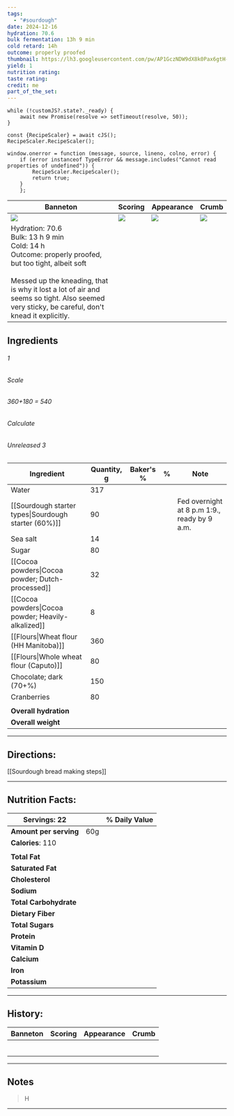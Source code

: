 ```yaml
---
tags:
  - "#sourdough"
date: 2024-12-16
hydration: 70.6
bulk fermentation: 13h 9 min
cold retard: 14h
outcome: properly proofed
thumbnail: https://lh3.googleusercontent.com/pw/AP1GczNDW9dX8k0Pax6gtH-HAQ_NiSDuF8rnDkOCQHkGlbIk2ypEkJl1Zxrh3ExPAkD2XK-KWs6sZ7EZh_oaF0w_gM5lOWgwd8Dr1kg09uXy1kplhvy1a2FidIPlf2t-xe6QgjizOG2E9mTB4ehuLwIJt7bN=w1145-h858-s-no-gm?authuser=0
yield: 1
nutrition rating: 
taste rating: 
credit: me
part_of_the_set:
---
```

```dataviewjs
while (!customJS?.state?._ready) { 
	await new Promise(resolve => setTimeout(resolve, 50)); 
} 

const {RecipeScaler} = await cJS();
RecipeScaler.RecipeScaler();

window.onerror = function (message, source, lineno, colno, error) {
	if (error instanceof TypeError && message.includes("Cannot read properties of undefined")) {
		RecipeScaler.RecipeScaler();
		return true;
	}
    };
```

| Banneton                                                                                                                                                                                                                                                       | Scoring                                                                                                                                                                                                                             | Appearance                                                                                                                                                                                                                           | Crumb                                                                                                                                                                                                                                |
| -------------------------------------------------------------------------------------------------------------------------------------------------------------------------------------------------------------------------------------------------------------- | ----------------------------------------------------------------------------------------------------------------------------------------------------------------------------------------------------------------------------------- | ------------------------------------------------------------------------------------------------------------------------------------------------------------------------------------------------------------------------------------ | ------------------------------------------------------------------------------------------------------------------------------------------------------------------------------------------------------------------------------------ |
| ![](https://lh3.googleusercontent.com/pw/AP1GczPWi_kbS9Fe89MplaJWASvg_lxU23GHF_iHtRD8GVFEo5kV0304FPq5scIi2DkW8OqeA0HQurjNsqnhtq_RbQYxzQjU9bGNBNhmGksjRvF0F0BCX5jFsO2SouSnCIZVkqrLq436whXwjM9_oXqFKDlu=w1089-h858-s-no-gm?authuser=0)                           | ![](https://lh3.googleusercontent.com/pw/AP1GczODK8njmjy7_g2PKf7XyBn2JSQkQV4Z0giMagRIL6QLyCRjGC8GA2B8SFlF2z2touazSmPz0RPxLMOk1pHlOkrlMaUxV-66TrMz-6XhWYXWelb2reeo-tjpQ-cJzU5rW6lL3Og-PctZ5T1REiSvYOtg=w643-h858-s-no-gm?authuser=0) | ![](https://lh3.googleusercontent.com/pw/AP1GczNDW9dX8k0Pax6gtH-HAQ_NiSDuF8rnDkOCQHkGlbIk2ypEkJl1Zxrh3ExPAkD2XK-KWs6sZ7EZh_oaF0w_gM5lOWgwd8Dr1kg09uXy1kplhvy1a2FidIPlf2t-xe6QgjizOG2E9mTB4ehuLwIJt7bN=w1145-h858-s-no-gm?authuser=0) | ![](https://lh3.googleusercontent.com/pw/AP1GczPSngxijlJsstywF3uI6CADYI2ye8UQLxNkONWOxdHRor0TMFAmNnjb7sLEETDea5GXcsqdv5JWFmqNaQur8VERhCSLK8lUR5htqZdIBxeO9HT7z1I5MN11uoluWINp2zoALTbaQC2EFvhV5nY2ozIK=w1145-h858-s-no-gm?authuser=0) |
| Hydration: 70.6<br>Bulk: 13 h 9 min<br>Cold: 14 h<br>Outcome: properly proofed, but too tight, albeit soft<br><br>Messed up the kneading, that is why it lost a lot of air and seems so tight. Also seemed very sticky, be careful, don't knead it explicitly. |                                                                                                                                                                                                                                     |                                                                                                                                                                                                                                      |                                                                                                                                                                                                                                      |


## Ingredients

###### 1
###### Scale
###### 360+180 = 540
###### Calculate
###### Unreleased 3

| Ingredient                                           | Quantity, g | Baker's % | %   | Note                                         |
| ---------------------------------------------------- | ----------- | --------- | --- | -------------------------------------------- |
| Water                                                | 317         |           |     |                                              |
| [[Sourdough starter types\|Sourdough starter (60%)]] | 90          |           |     | Fed overnight at 8 p.m 1:9., ready by 9 a.m. |
| Sea salt                                             | 14          |           |     |                                              |
| Sugar                                                | 80          |           |     |                                              |
| [[Cocoa powders\|Cocoa powder; Dutch-processed]]     | 32          |           |     |                                              |
| [[Cocoa powders\|Cocoa powder; Heavily-alkalized]]   | 8           |           |     |                                              |
| [[Flours\|Wheat flour (HH Manitoba)]]                | 360         |           |     |                                              |
| [[Flours\|Whole wheat flour (Caputo)]]               | 80          |           |     |                                              |
| Chocolate; dark (70+%)                               | 150         |           |     |                                              |
| Cranberries                                          | 80          |           |     |                                              |
|                                                      |             |           |     |                                              |
| **Overall hydration**                                |             |           |     |                                              |
| **Overall weight**                                   |             |           |     |                                              |





---
## Directions:

[[Sourdough bread making steps]]

---
## Nutrition Facts:

| **Servings:** 22       |       | % Daily Value |
| ---------------------- | ----- | ------------- |
| **Amount per serving** | 60g   |               |
| **Calories**: 110      |       |               |
|                        |       |               |
| **Total Fat**          |       |               |
| **Saturated Fat**      |       |               |
| **Cholesterol**        |       |               |
| **Sodium**             |       |               |
| **Total Carbohydrate** |       |               |
| **Dietary Fiber**      |       |               |
| **Total Sugars**       |       |               |
| **Protein**            |       |               |
| **Vitamin D**          |       |               |
| **Calcium**            |       |               |
| **Iron**               |       |               |
| **Potassium**          |       |               |

---
## History:

| Banneton                                                                                                                                                                                                                                                                                                                                                                                                                                                                                                       | Scoring                                                                                                                                                                                                                              | Appearance                                                                                                                                                                                                                           | Crumb                                                                                                                                                                                                                                |
| -------------------------------------------------------------------------------------------------------------------------------------------------------------------------------------------------------------------------------------------------------------------------------------------------------------------------------------------------------------------------------------------------------------------------------------------------------------------------------------------------------------- | ------------------------------------------------------------------------------------------------------------------------------------------------------------------------------------------------------------------------------------ | ------------------------------------------------------------------------------------------------------------------------------------------------------------------------------------------------------------------------------------ | ------------------------------------------------------------------------------------------------------------------------------------------------------------------------------------------------------------------------------------ |
|                                                                                                                                                                                                                                                                                                                                                                                                                                                                                                                |                                                                                                                                                                                                                                      |                                                                                                                                                                                                                                      |                                                                                                                                                                                                                                      |
|                                                                                                                                                                                                                                                                                                                                                                                                                                                                                                                |                                                                                                                                                                                                                                      |                                                                                                                                                                                                                                      |                                                                                                                                                                                                                                      |
|                                                                                                                                                                                                                                                                                                                                                                                                                                                                                                                |                                                                                                                                                                                                                                      |                                                                                                                                                                                                                                      |                                                                                                                                                                                                                                      |
|                                                                                                                                                                                                                                                                                                                                                                                                                                                                                                                |                                                                                                                                                                                                                                      |                                                                                                                                                                                                                                      |                                                                                                                                                                                                                                      |
|                                                                                                                                                                                                                                                                                                                                                                                                                                                                                                                |                                                                                                                                                                                                                                      |                                                                                                                                                                                                                                      |                                                                                                                                                                                                                                      |
|                                                                                                                                                                                                                                                                                                                                                                                                                                                                                                                |                                                                                                                                                                                                                                      |                                                                                                                                                                                                                                      |                                                                                                                                                                                                                                      |

---
## Notes

> H

---



